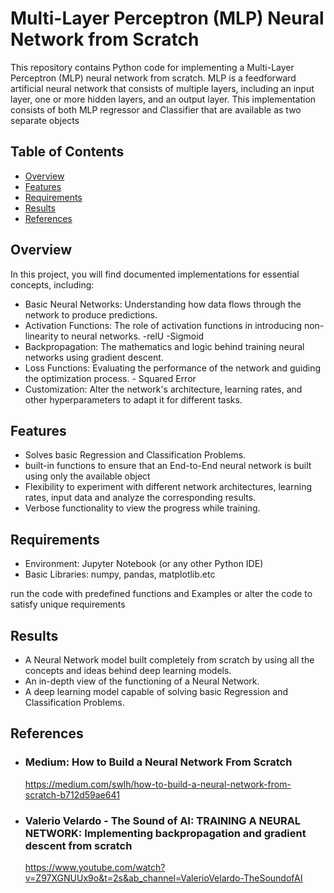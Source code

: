 # Multi-Layer Perceptron (MLP) Neural Network from Scratch

This repository contains Python code for implementing a Multi-Layer Perceptron (MLP) neural network from scratch. MLP is a feedforward artificial neural network that consists of multiple layers, including an input layer, one or more hidden layers, and an output layer. This implementation consists of both MLP regressor and Classifier that are available as two separate objects

## Table of Contents

- [Overview](#overview)
- [Features](#features)
- [Requirements](#requirements)
- [Results](#results)
- [References](#references)

## Overview

In this project, you will find documented implementations for essential concepts, including:

- Basic Neural Networks: Understanding how data flows through the network to produce predictions.
- Activation Functions: The role of activation functions in introducing non-linearity to neural networks.
      -relU
      -Sigmoid
- Backpropagation: The mathematics and logic behind training neural networks using gradient descent.
- Loss Functions: Evaluating the performance of the network and guiding the optimization process.
      - Squared Error
- Customization: Alter the network's architecture, learning rates, and other hyperparameters to adapt it for different tasks.

## Features

- Solves basic Regression and Classification Problems.
- built-in functions to ensure that an End-to-End neural network is built using only the available object 
- Flexibility to experiment with different network architectures, learning rates, input data and analyze the corresponding results.
- Verbose functionality to view the progress while training.

## Requirements

- Environment: Jupyter Notebook (or any other Python IDE)
- Basic Libraries: numpy, pandas, matplotlib.etc

run the code with predefined functions and Examples or alter the code to satisfy unique requirements

## Results

- A Neural Network model built completely from scratch by using all the concepts and ideas behind deep learning models.
- An in-depth view of the functioning of a Neural Network.
- A deep learning model capable of solving basic Regression and Classification Problems.

## References

- ### Medium: How to Build a Neural Network From Scratch
  https://medium.com/swlh/how-to-build-a-neural-network-from-scratch-b712d59ae641
- ### Valerio Velardo - The Sound of AI: TRAINING A NEURAL NETWORK: Implementing backpropagation and gradient descent from scratch
  https://www.youtube.com/watch?v=Z97XGNUUx9o&t=2s&ab_channel=ValerioVelardo-TheSoundofAI
